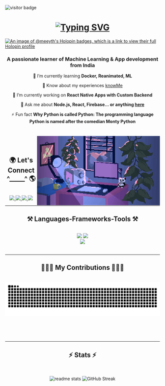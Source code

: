 <!--[![MasterHead]()](https://github.com/meeyth)-->
![visitor badge](https://visitor-badge.laobi.icu/badge?page_id=meeyth.meeyth&left_color=%235365F7&right_color=%23ff6347&left_text=Hello%20Visitors)
<h1 align="center">
<a href="https://github.com/meeyth/meeyth"><img src="https://readme-typing-svg.demolab.com?font=Montserrat&weight=700&size=30&duration=3000&pause=1000&color=6777F7&center=true&random=true&width=500&lines=Hey%2C+There!+%F0%9F%91%8B%F0%9F%8F%BB;I'm+Anurup!+%F0%9F%8F%84%F0%9F%8F%BB%E2%80%8D%E2%99%82%EF%B8%8F" alt="Typing SVG" /></a>
</h1>

[![An image of @meeyth's Holopin badges, which is a link to view their full Holopin profile](https://holopin.me/meeyth)](https://holopin.io/@meeyth)

<h3 align="center">A passionate learner of Machine Learning & App development from India</h3>


<div align="center">

   🌱 I’m currently learning **Docker, Reanimated, ML**
   
   📄 Know about my experiences [knowMe](https://drive.google.com/file/d/1lV5JYhaRB0W3UgfVSvHRTZeHAGQzjqq8/view?usp=sharing)
   
   🔭 I’m currently working on **React Native Apps with Custom Backend**
   
   💬 Ask me about **Node.js, React, Firebase... or anything [here](https://github.com/meeyth/meeyth/issues)**
    

  ⚡ Fun fact **Why Python is called Python: The programming language Python is named after the comedian Monty Python**

 </div>



<h1 align="center">
 <img align="right" alt="Coding" width="400" src="./room.gif">
</h1>

<br/>
<br/>

<h2 align="center">🌍 Let's Connect ^_____^ 🌎</h2>
<br>


<div align="center">
   
  <a href="mailto:anurupbhowmick2003@gmail.com">
    <img src="https://img.shields.io/badge/Gmail-333333?style=for-the-badge&logo=gmail&logoColor=red" />
  </a>
  <a href="https://www.linkedin.com/in/anurup-bhowmick-95a12221b/" target="_blank">
    <img src="https://img.shields.io/badge/LinkedIn-0077B5?style=for-the-badge&logo=linkedin&logoColor=white" target="_blank" />
  </a>
  <a href="https://www.hackerrank.com/profile/anurupbhowmick01" target="_blank">
    <img src="https://img.shields.io/badge/-Hackerrank-2EC866?style=for-the-badge&logo=HackerRank&logoColor=white" target="_blank" />
  </a>

  <a href="https://www.instagram.com/de.b_u_g/" target="_blank">
      <img src="https://img.shields.io/badge/Instagram-E4405F?style=for-the-badge&logo=instagram&logoColor=white" target="_blank" />
  </a>
</div>

<hr>

<h2 align="center">⚒️ Languages-Frameworks-Tools ⚒️</h2>
<br/>
<div align="center">
    <img src="https://skillicons.dev/icons?i=react,bootstrap,mui,html,css,github,figma,tailwind,git,sass,go,cpp,php" />
    <img src="https://skillicons.dev/icons?i=nodejs,python,javascript,typescript,express,firebase,mongodb,c,java,nextjs,mysql,flask" /><br>
  <img src="https://skillicons.dev/icons?i=redux,vscode,visualstudio,postman,prisma,heroku,ai,ps,pr,vite,idea" /><br>
</div>

<br/>
<hr/>

<div align="center">
  <h2>👨🏻‍💻 My Contributions 👨🏻‍💻</h2>
  <br>
  <img alt="snake eating my contributions" src="https://raw.githubusercontent.com/meeyth/meeyth/output/github-contribution-grid-snake.svg" />
  
  <br/><br/><br/>
</div>

<hr/>


<h2 align="center">⚡ Stats ⚡</h2>
<br>

<p align="center">
   <img src="https://github-readme-stats.vercel.app/api?username=meeyth&count_private=true&show_icons=true&theme=tokyonight&rank_icon=github&border_radius=5" alt="readme stats" />
   <img src="https://streak-stats.demolab.com?user=meeyth&theme=tokyonight&hide_border=true&date_format=M%20j%5B%2C%20Y%5D" alt="GitHub Streak" />
</p>
